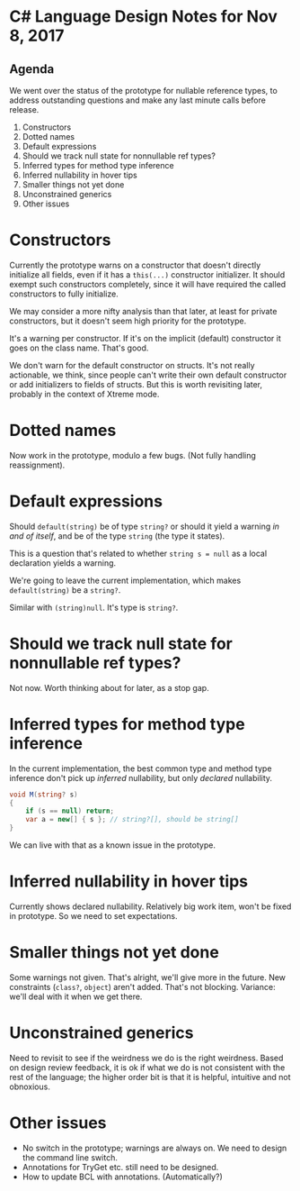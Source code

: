 ﻿# C# Language Design Notes for Nov 8, 2017

## Agenda

We went over the status of the prototype for nullable reference types, to address outstanding questions and make any last minute calls before release.

1. Constructors
2. Dotted names
3. Default expressions
4. Should we track null state for nonnullable ref types?
5. Inferred types for method type inference
6. Inferred nullability in hover tips
7. Smaller things not yet done
8. Unconstrained generics
9. Other issues


# Constructors

Currently the prototype warns on a constructor that doesn't directly initialize all fields, even if it has a `this(...)` constructor initializer. It should exempt such constructors completely, since it will have required the called constructors to fully initialize. 

We may consider a more nifty analysis than that later, at least for private constructors, but it doesn't seem high priority for the prototype.

It's a warning per constructor. If it's on the implicit (default) constructor it goes on the class name. That's good.

We don't warn for the default constructor on structs. It's not really actionable, we think, since people can't write their own default constructor or add initializers to fields of structs. But this is worth revisiting later, probably in the context of Xtreme mode. 


# Dotted names

Now work in the prototype, modulo a few bugs. (Not fully handling reassignment).


# Default expressions

Should `default(string)` be of type `string?` or should it yield a warning *in and of itself*, and be of the type `string` (the type it states).

This is a question that's related to whether `string s = null` as a local declaration yields a warning. 

We're going to leave the current implementation, which makes `default(string)` be a `string?`.

Similar with `(string)null`. It's type is `string?`.


# Should we track null state for nonnullable ref types?

Not now. Worth thinking about for later, as a stop gap.


# Inferred types for method type inference

In the current implementation, the best common type and method type inference don't pick up *inferred* nullability, but only *declared* nullability.

``` c#
void M(string? s)
{
    if (s == null) return;
    var a = new[] { s }; // string?[], should be string[]
}
```

We can live with that as a known issue in the prototype.


# Inferred nullability in hover tips

Currently shows declared nullability. Relatively big work item, won't be fixed in prototype. So we need to set expectations. 


# Smaller things not yet done

Some warnings not given. That's alright, we'll give more in the future.
New constraints (`class?`, `object`) aren't added. That's not blocking.
Variance: we'll deal with it when we get there.


# Unconstrained generics

Need to revisit to see if the weirdness we do is the right weirdness. Based on design review feedback, it is ok if what we do is not consistent with the rest of the language; the higher order bit is that it is helpful, intuitive and not obnoxious.


# Other issues

- No switch in the prototype; warnings are always on. We need to design the command line switch.
- Annotations for TryGet etc. still need to be designed.
- How to update BCL with annotations. (Automatically?)

